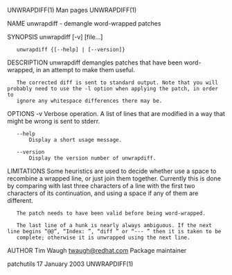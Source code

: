 UNWRAPDIFF(1)                                                        Man pages                                                       UNWRAPDIFF(1)

NAME
       unwrapdiff - demangle word-wrapped patches

SYNOPSIS
       unwrapdiff [-v] [file...]

       unwrapdiff {[--help] | [--version]}

DESCRIPTION
       unwrapdiff demangles patches that have been word-wrapped, in an attempt to make them useful.

       The corrected diff is sent to standard output. Note that you will probably need to use the -l option when applying the patch, in order to
       ignore any whitespace differences there may be.

OPTIONS
       -v
           Verbose operation. A list of lines that are modified in a way that might be wrong is sent to stderr.

       --help
           Display a short usage message.

       --version
           Display the version number of unwrapdiff.

LIMITATIONS
       Some heuristics are used to decide whether use a space to recombine a wrapped line, or just join them together. Currently this is done by
       comparing with last three characters of a line with the first two characters of its continuation, and using a space if any of them are
       different.

       The patch needs to have been valid before being word-wrapped.

       The last line of a hunk is nearly always ambiguous. If the next line begins “@@”, “Index: ”, “diff ” or “--- ” then it is taken to be
       complete; otherwise it is unwrapped using the next line.

AUTHOR
       Tim Waugh <twaugh@redhat.com>
           Package maintainer

patchutils                                                        17 January 2003                                                    UNWRAPDIFF(1)
